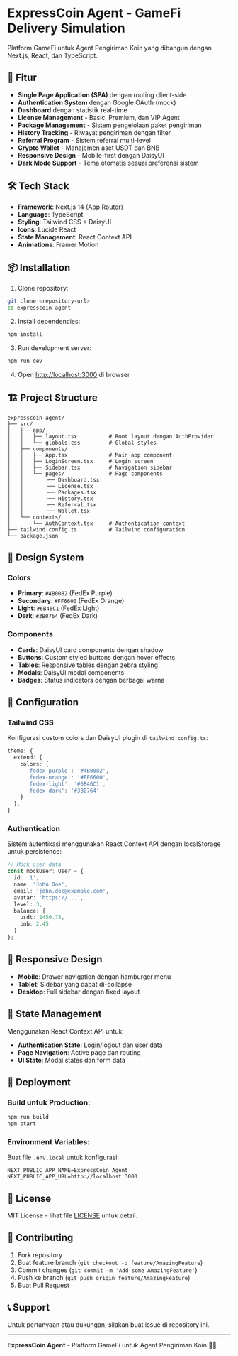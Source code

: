# ExpressCoin Agent - GameFi Delivery Simulation

Platform GameFi untuk Agent Pengiriman Koin yang dibangun dengan Next.js, React, dan TypeScript.

## 🚀 Fitur

- **Single Page Application (SPA)** dengan routing client-side
- **Authentication System** dengan Google OAuth (mock)
- **Dashboard** dengan statistik real-time
- **License Management** - Basic, Premium, dan VIP Agent
- **Package Management** - Sistem pengelolaan paket pengiriman
- **History Tracking** - Riwayat pengiriman dengan filter
- **Referral Program** - Sistem referral multi-level
- **Crypto Wallet** - Manajemen aset USDT dan BNB
- **Responsive Design** - Mobile-first dengan DaisyUI
- **Dark Mode Support** - Tema otomatis sesuai preferensi sistem

## 🛠️ Tech Stack

- **Framework**: Next.js 14 (App Router)
- **Language**: TypeScript
- **Styling**: Tailwind CSS + DaisyUI
- **Icons**: Lucide React
- **State Management**: React Context API
- **Animations**: Framer Motion

## 📦 Installation

1. Clone repository:
```bash
git clone <repository-url>
cd expresscoin-agent
```

2. Install dependencies:
```bash
npm install
```

3. Run development server:
```bash
npm run dev
```

4. Open [http://localhost:3000](http://localhost:3000) di browser

## 🏗️ Project Structure

```
expresscoin-agent/
├── src/
│   ├── app/
│   │   ├── layout.tsx          # Root layout dengan AuthProvider
│   │   └── globals.css         # Global styles
│   ├── components/
│   │   ├── App.tsx             # Main app component
│   │   ├── LoginScreen.tsx     # Login screen
│   │   ├── Sidebar.tsx         # Navigation sidebar
│   │   └── pages/              # Page components
│   │       ├── Dashboard.tsx
│   │       ├── License.tsx
│   │       ├── Packages.tsx
│   │       ├── History.tsx
│   │       ├── Referral.tsx
│   │       └── Wallet.tsx
│   └── contexts/
│       └── AuthContext.tsx     # Authentication context
├── tailwind.config.ts          # Tailwind configuration
└── package.json
```

## 🎨 Design System

### Colors
- **Primary**: `#4B0082` (FedEx Purple)
- **Secondary**: `#FF6600` (FedEx Orange)
- **Light**: `#6B46C1` (FedEx Light)
- **Dark**: `#3B0764` (FedEx Dark)

### Components
- **Cards**: DaisyUI card components dengan shadow
- **Buttons**: Custom styled buttons dengan hover effects
- **Tables**: Responsive tables dengan zebra styling
- **Modals**: DaisyUI modal components
- **Badges**: Status indicators dengan berbagai warna

## 🔧 Configuration

### Tailwind CSS
Konfigurasi custom colors dan DaisyUI plugin di `tailwind.config.ts`:

```typescript
theme: {
  extend: {
    colors: {
      'fedex-purple': '#4B0082',
      'fedex-orange': '#FF6600',
      'fedex-light': '#6B46C1',
      'fedex-dark': '#3B0764'
    }
  },
}
```

### Authentication
Sistem autentikasi menggunakan React Context API dengan localStorage untuk persistence:

```typescript
// Mock user data
const mockUser: User = {
  id: '1',
  name: 'John Doe',
  email: 'john.doe@example.com',
  avatar: 'https://...',
  level: 3,
  balance: {
    usdt: 2450.75,
    bnb: 2.45
  }
};
```

## 📱 Responsive Design

- **Mobile**: Drawer navigation dengan hamburger menu
- **Tablet**: Sidebar yang dapat di-collapse
- **Desktop**: Full sidebar dengan fixed layout

## 🔄 State Management

Menggunakan React Context API untuk:
- **Authentication State**: Login/logout dan user data
- **Page Navigation**: Active page dan routing
- **UI State**: Modal states dan form data

## 🚀 Deployment

### Build untuk Production:
```bash
npm run build
npm start
```

### Environment Variables:
Buat file `.env.local` untuk konfigurasi:
```env
NEXT_PUBLIC_APP_NAME=ExpressCoin Agent
NEXT_PUBLIC_APP_URL=http://localhost:3000
```

## 📄 License

MIT License - lihat file [LICENSE](LICENSE) untuk detail.

## 🤝 Contributing

1. Fork repository
2. Buat feature branch (`git checkout -b feature/AmazingFeature`)
3. Commit changes (`git commit -m 'Add some AmazingFeature'`)
4. Push ke branch (`git push origin feature/AmazingFeature`)
5. Buat Pull Request

## 📞 Support

Untuk pertanyaan atau dukungan, silakan buat issue di repository ini.

---

**ExpressCoin Agent** - Platform GameFi untuk Agent Pengiriman Koin 🚚💎

